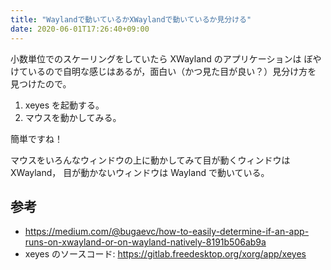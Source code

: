 ```yaml
---
title: "Waylandで動いているかXWaylandで動いているか見分ける"
date: 2020-06-01T17:26:40+09:00
---
```


小数単位でのスケーリングをしていたら XWayland のアプリケーションは
ぼやけているので自明な感じはあるが，面白い（かつ見た目が良い？）見分け方を
見つけたので。

1. xeyes を起動する。
1. マウスを動かしてみる。

簡単ですね！

マウスをいろんなウィンドウの上に動かしてみて目が動くウィンドウは XWayland，
目が動かないウィンドウは Wayland で動いている。

## 参考

- https://medium.com/@bugaevc/how-to-easily-determine-if-an-app-runs-on-xwayland-or-on-wayland-natively-8191b506ab9a
- xeyes のソースコード: https://gitlab.freedesktop.org/xorg/app/xeyes
